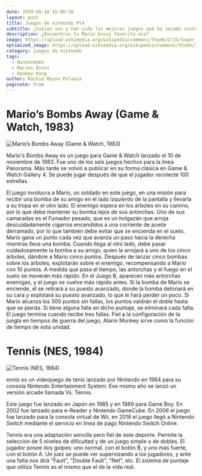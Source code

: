 ```yaml
---
date: 2020-05-10 15:06:30
layout: post
title: Juegos de nintendo Pt4
subtitle: ¿Cuales son y han sido los mejores juegos que ha sacado nintendo?
description: ¿Encuentras tu Mario bross favorito aca?
image: https://upload.wikimedia.org/wikipedia/commons/thumb/2/2b/Super_Mario_Bros._Logo.svg/1200px-Super_Mario_Bros._Logo.svg.png
optimized_image: https://upload.wikimedia.org/wikipedia/commons/thumb/2/2b/Super_Mario_Bros._Logo.svg/1200px-Super_Mario_Bros._Logo.svg.png
category: juegos de nintendo
tags:
  - Nintendo64
  - Marios Bross
  - Donkey Kong
author: Rachid Moyse Polania
paginate: true
---
```



# Mario’s Bombs Away (Game & Watch, 1983)
![Mario’s Bombs Away (Game & Watch, 1983)](https://i.ytimg.com/vi/62M8YVjG2mc/maxresdefault.jpg)

Mario's Bombs Away es un juego para Game & Watch lanzado el 10 de noviembre de 1983. Fue uno de los seis juegos hechos para la línea Panorama. Más tarde se volvió a publicar en su forma clásica en Game & Watch Gallery 4. Se puede jugar después de que el jugador recolecte 100 estrellas.

El juego involucra a Mario, un soldado en este juego, en una misión para recibir una bomba de su amigo en el lado izquierdo de la pantalla y llevarla a su tropa en el otro lado. El enemigo espera en los árboles en su camino, por lo que debe mantener su bomba lejos de sus antorchas. Uno de sus camaradas es el Fumador pesado, que es un holgazán que arroja descuidadamente cigarros encendidos a una corriente de aceite derramado, por lo que también debe evitar que se encienda en el suelo. Mario gana un punto cada vez que avanza un paso hacia la derecha mientras lleva una bomba. Cuando llega al otro lado, debe pasar cuidadosamente la bomba a su amigo, quien la arrojará a uno de los cinco árboles, dándole a Mario cinco puntos. Después de lanzar cinco bombas sobre los árboles, explotarán sobre el enemigo, recompensando a Mario con 10 puntos. A medida que pasa el tiempo, las antorchas y el fuego en el suelo se moverán más rápido. En el Juego B, aparecen más antorchas enemigas, y el juego se vuelve más rápido antes. Si la bomba de Mario se enciende, él se retirará a su puesto avanzado, donde la bomba detonará en su cara y explotará su puesto avanzado, lo que le hará perder un poco. Si Mario alcanza los 300 puntos sin fallas, los puntos valdrán el doble hasta que se pierda. Si tiene alguna falla en dicho puntaje, se eliminará cada falta. El juego termina cuando recibe tres fallas. Fiel a la configuración de la jungla en tiempos de guerra del juego, Alarm Monkey sirve como la función de tiempo de esta unidad.

# Tennis (NES, 1984)
![Tennis (NES, 1984)](https://cdn.hobbyconsolas.com/sites/navi.axelspringer.es/public/styles/1200/public/media/image/2013/03/214331-100-juegos-miticos-nes.png?itok=t4I3LFnj)

ennis es un videojuego de tenis lanzado por Nintendo en 1984 para su consola Nintendo Entertainment System. Ese mismo año se lanzó un versión arcade llamada Vs. Tennis.

Este juego fue lanzado en Japón en 1985 y en 1989 para Game Boy. En 2002 fue lanzado para e-Reader y Nintendo GameCube. En 2006 el juego fue lanzado para la consola virtual de Wii, en 2018 el juego llegó a Nintendo Switch mediante el servicio en línea de pago Nintendo Switch Online.

Tennis era una adaptación sencilla pero fiel de este deporte. Permite la selección de 5 niveles de dificultad y de un juego simple o de dobles. El jugador posee dos golpes: uno normal, con el botón B, y uno más fuerte, con el botón A. Un juez se puede ver supervizando a los jugadores, y ante una falta nos dirá "Fault", "Double Fault", "Net", etc. El sistema de puntaje que utiliza Tennis es el mismo que el de la vida real.